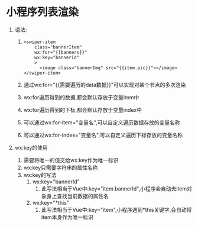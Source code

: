 # 小程序列表渲染

1. 语法:

   1. ```
      <swiper-item 
          class="bannerItem"
          wx:for="{{banners}}"
          wx:key="bannerId"
          >
            <image class="bannerImg" src="{{item.pic}}"></image>
      </swiper-item>
      ```

   2. 通过wx:for="{{需要遍历的data数据}}"可以实现对某个节点的多次渲染

   3. wx:for遍历得到的数据,都会默认存放于变量item中

   4. wx:for遍历得到的下标,都会默认存放于变量index中

   5. 可以通过wx:for-item="变量名",可以自定义遍历数据存放的变量名称

   6. 可以通过wx:for-index="变量名",可以自定义遍历下标存放的变量名称

2. wx:key的使用

   1. 需要将唯一的值交给wx:key作为唯一标识
   2. wx:key只需要字符串的属性名称
   3. wx:key的写法
      1. wx:key="bannerId"
         1. 此写法相当于Vue中:key="item.bannerId",小程序会自动去item对象身上查找当前数据的属性名
      2. wx:key="*this"
         1. 此写法相当于Vue中:key="item",小程序遇到*this关键字,会自动将item本身作为唯一标识

